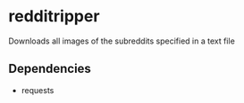 # redditripper
Downloads all images of the subreddits specified in a text file 

## Dependencies
* requests